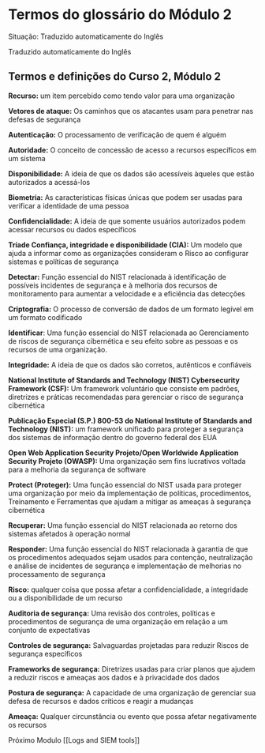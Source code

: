 # Termos do glossário do Módulo 2

Situação: Traduzido automaticamente do Inglês

Traduzido automaticamente do Inglês

## **Termos e definições do Curso 2, Módulo 2**

**Recurso:** um item percebido como tendo valor para uma organização

**Vetores de ataque:** Os caminhos que os atacantes usam para penetrar nas defesas de segurança

**Autenticação:** O processamento de verificação de quem é alguém

**Autoridade:** O conceito de concessão de acesso a recursos específicos em um sistema

**Disponibilidade:** A ideia de que os dados são acessíveis àqueles que estão autorizados a acessá-los

**Biometria:** As características físicas únicas que podem ser usadas para verificar a identidade de uma pessoa

**Confidencialidade:** A ideia de que somente usuários autorizados podem acessar recursos ou dados específicos

**Tríade Confiança, integridade e disponibilidade (CIA):** Um modelo que ajuda a informar como as organizações consideram o Risco ao configurar sistemas e políticas de segurança

**Detectar:** Função essencial do NIST relacionada à identificação de possíveis incidentes de segurança e à melhoria dos recursos de monitoramento para aumentar a velocidade e a eficiência das detecções

**Criptografia:** O processo de conversão de dados de um formato legível em um formato codificado

**Identificar**: Uma função essencial do NIST relacionada ao Gerenciamento de riscos de segurança cibernética e seu efeito sobre as pessoas e os recursos de uma organização.

**Integridade:** A ideia de que os dados são corretos, autênticos e confiáveis

**National Institute of Standards and Technology (NIST) Cybersecurity Framework (CSF):** Um framework voluntário que consiste em padrões, diretrizes e práticas recomendadas para gerenciar o risco de segurança cibernética

**Publicação Especial (S.P.) 800-53 do National Institute of Standards and Technology (NIST):** um framework unificado para proteger a segurança dos sistemas de informação dentro do governo federal dos EUA

**Open Web Application Security Projeto/Open Worldwide Application Security Projeto (OWASP):** Uma organização sem fins lucrativos voltada para a melhoria da segurança de software

**Protect (Proteger):** Uma função essencial do NIST usada para proteger uma organização por meio da implementação de políticas, procedimentos, Treinamento e Ferramentas que ajudam a mitigar as ameaças à segurança cibernética

**Recuperar:** Uma função essencial do NIST relacionada ao retorno dos sistemas afetados à operação normal

**Responder:** Uma função essencial do NIST relacionada à garantia de que os procedimentos adequados sejam usados para contenção, neutralização e análise de incidentes de segurança e implementação de melhorias no processamento de segurança

**Risco:** qualquer coisa que possa afetar a confidencialidade, a integridade ou a disponibilidade de um recurso

**Auditoria de segurança:** Uma revisão dos controles, políticas e procedimentos de segurança de uma organização em relação a um conjunto de expectativas

**Controles de segurança:** Salvaguardas projetadas para reduzir Riscos de segurança específicos

**Frameworks de segurança:** Diretrizes usadas para criar planos que ajudem a reduzir riscos e ameaças aos dados e à privacidade dos dados

**Postura de segurança:** A capacidade de uma organização de gerenciar sua defesa de recursos e dados críticos e reagir a mudanças

**Ameaça:** Qualquer circunstância ou evento que possa afetar negativamente os recursos

Próximo Modulo [[Logs and SIEM tools]]